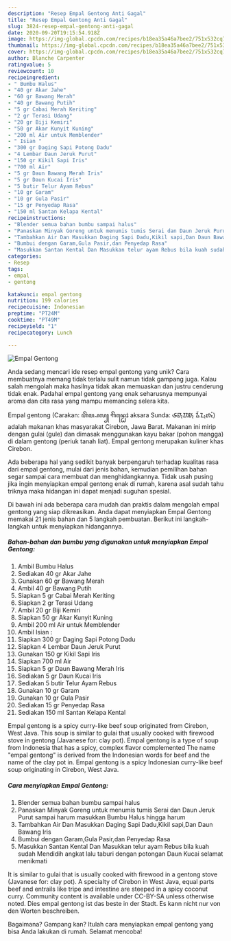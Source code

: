 ```yaml
---
description: "Resep Empal Gentong Anti Gagal"
title: "Resep Empal Gentong Anti Gagal"
slug: 3824-resep-empal-gentong-anti-gagal
date: 2020-09-20T19:15:54.918Z
image: https://img-global.cpcdn.com/recipes/b18ea35a46a7bee2/751x532cq70/empal-gentong-foto-resep-utama.jpg
thumbnail: https://img-global.cpcdn.com/recipes/b18ea35a46a7bee2/751x532cq70/empal-gentong-foto-resep-utama.jpg
cover: https://img-global.cpcdn.com/recipes/b18ea35a46a7bee2/751x532cq70/empal-gentong-foto-resep-utama.jpg
author: Blanche Carpenter
ratingvalue: 5
reviewcount: 10
recipeingredient:
- " Bumbu Halus"
- "40 gr Akar Jahe"
- "60 gr Bawang Merah"
- "40 gr Bawang Putih"
- "5 gr Cabai Merah Keriting"
- "2 gr Terasi Udang"
- "20 gr Biji Kemiri"
- "50 gr Akar Kunyit Kuning"
- "200 ml Air untuk Memblender"
- " Isian "
- "300 gr Daging Sapi Potong Dadu"
- "4 Lembar Daun Jeruk Purut"
- "150 gr Kikil Sapi Iris"
- "700 ml Air"
- "5 gr Daun Bawang Merah Iris"
- "5 gr Daun Kucai Iris"
- "5 butir Telur Ayam Rebus"
- "10 gr Garam"
- "10 gr Gula Pasir"
- "15 gr Penyedap Rasa"
- "150 ml Santan Kelapa Kental"
recipeinstructions:
- "Blender semua bahan bumbu sampai halus"
- "Panaskan Minyak Goreng untuk menumis tumis Serai dan Daun Jeruk Purut sampai harum masukkan Bumbu Halus hingga harum"
- "Tambahkan Air Dan Masukkan Daging Sapi Dadu,Kikil sapi,Dan Daun Bawang Iris"
- "Bumbui dengan Garam,Gula Pasir,dan Penyedap Rasa"
- "Masukkan Santan Kental Dan Masukkan telur ayam Rebus bila kuah sudah Mendidih angkat lalu taburi dengan potongan Daun Kucai selamat menikmati"
categories:
- Resep
tags:
- empal
- gentong

katakunci: empal gentong 
nutrition: 199 calories
recipecuisine: Indonesian
preptime: "PT24M"
cooktime: "PT49M"
recipeyield: "1"
recipecategory: Lunch

---
```



![Empal Gentong](https://img-global.cpcdn.com/recipes/b18ea35a46a7bee2/751x532cq70/empal-gentong-foto-resep-utama.jpg)

Anda sedang mencari ide resep empal gentong yang unik? Cara membuatnya memang tidak terlalu sulit namun tidak gampang juga. Kalau salah mengolah maka hasilnya tidak akan memuaskan dan justru cenderung tidak enak. Padahal empal gentong yang enak seharusnya mempunyai aroma dan cita rasa yang mampu memancing selera kita.

Empal gentong (Carakan: ꦲꦼꦩ꧀ꦥꦭ꧀ ꦒꦼꦤ꧀ꦛꦺꦴꦁ aksara Sunda: ᮈᮙ᮪ᮕᮜ᮪ ᮍᮨᮔ᮪ᮒᮧᮀ) adalah makanan khas masyarakat Cirebon, Jawa Barat. Makanan ini mirip dengan gulai (gule) dan dimasak menggunakan kayu bakar (pohon mangga) di dalam gentong (periuk tanah liat). Empal gentong merupakan kuliner khas Cirebon.

Ada beberapa hal yang sedikit banyak berpengaruh terhadap kualitas rasa dari empal gentong, mulai dari jenis bahan, kemudian pemilihan bahan segar sampai cara membuat dan menghidangkannya. Tidak usah pusing jika ingin menyiapkan empal gentong enak di rumah, karena asal sudah tahu triknya maka hidangan ini dapat menjadi suguhan spesial.


Di bawah ini ada beberapa cara mudah dan praktis dalam mengolah empal gentong yang siap dikreasikan. Anda dapat menyiapkan Empal Gentong memakai 21 jenis bahan dan 5 langkah pembuatan. Berikut ini langkah-langkah untuk menyiapkan hidangannya.

<!--inarticleads1-->

##### Bahan-bahan dan bumbu yang digunakan untuk menyiapkan Empal Gentong:

1. Ambil  Bumbu Halus
1. Sediakan 40 gr Akar Jahe
1. Gunakan 60 gr Bawang Merah
1. Ambil 40 gr Bawang Putih
1. Siapkan 5 gr Cabai Merah Keriting
1. Siapkan 2 gr Terasi Udang
1. Ambil 20 gr Biji Kemiri
1. Siapkan 50 gr Akar Kunyit Kuning
1. Ambil 200 ml Air untuk Memblender
1. Ambil  Isian :
1. Siapkan 300 gr Daging Sapi Potong Dadu
1. Siapkan 4 Lembar Daun Jeruk Purut
1. Gunakan 150 gr Kikil Sapi Iris
1. Siapkan 700 ml Air
1. Siapkan 5 gr Daun Bawang Merah Iris
1. Sediakan 5 gr Daun Kucai Iris
1. Sediakan 5 butir Telur Ayam Rebus
1. Gunakan 10 gr Garam
1. Gunakan 10 gr Gula Pasir
1. Sediakan 15 gr Penyedap Rasa
1. Sediakan 150 ml Santan Kelapa Kental


Empal gentong is a spicy curry-like beef soup originated from Cirebon, West Java. This soup is similar to gulai that usually cooked with firewood stove in gentong (Javanese for: clay pot). Empal gentong is a type of soup from Indonesia that has a spicy, complex flavor complemented The name &#34;empal gentong&#34; is derived from the Indonesian words for beef and the name of the clay pot in. Empal gentong is a spicy Indonesian curry-like beef soup originating in Cirebon, West Java. 

<!--inarticleads2-->

##### Cara menyiapkan Empal Gentong:

1. Blender semua bahan bumbu sampai halus
1. Panaskan Minyak Goreng untuk menumis tumis Serai dan Daun Jeruk Purut sampai harum masukkan Bumbu Halus hingga harum
1. Tambahkan Air Dan Masukkan Daging Sapi Dadu,Kikil sapi,Dan Daun Bawang Iris
1. Bumbui dengan Garam,Gula Pasir,dan Penyedap Rasa
1. Masukkan Santan Kental Dan Masukkan telur ayam Rebus bila kuah sudah Mendidih angkat lalu taburi dengan potongan Daun Kucai selamat menikmati


It is similar to gulai that is usually cooked with firewood in a gentong stove (Javanese for: clay pot). A specialty of Cirebon in West Java, equal parts beef and entrails like tripe and intestine are steeped in a spicy coconut curry. Community content is available under CC-BY-SA unless otherwise noted. Dies empal gentong ist das beste in der Stadt. Es kann nicht nur von den Worten beschreiben. 

Bagaimana? Gampang kan? Itulah cara menyiapkan empal gentong yang bisa Anda lakukan di rumah. Selamat mencoba!
